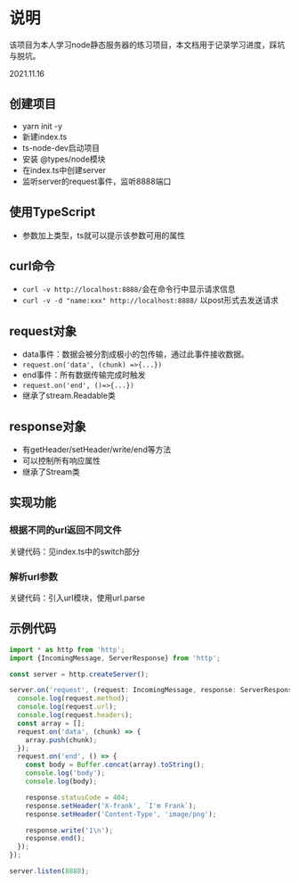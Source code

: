 # 说明

该项目为本人学习node静态服务器的练习项目，本文档用于记录学习进度，踩坑与脱坑。

2021.11.16

## 创建项目

+ yarn init -y
+ 新建index.ts
+ ts-node-dev启动项目
+ 安装 @types/node模块
+ 在index.ts中创建server
+ 监听server的request事件，监听8888端口

## 使用TypeScript

+ 参数加上类型，ts就可以提示该参数可用的属性
  
## curl命令

+ `curl -v http://localhost:8888/`会在命令行中显示请求信息
+ `curl -v -d "name:xxx" http://localhost:8888/` 以post形式去发送请求

## request对象

+ data事件：数据会被分割成极小的包传输，通过此事件接收数据。
+ `request.on('data', (chunk) =>{...})`
+ end事件：所有数据传输完成时触发
+ `request.on('end', ()=>{...})`
+ 继承了stream.Readable类

## response对象

+ 有getHeader/setHeader/write/end等方法
+ 可以控制所有响应属性
+ 继承了Stream类

## 实现功能

### 根据不同的url返回不同文件

关键代码：见index.ts中的switch部分

### 解析url参数

关键代码：引入url模块，使用url.parse

## 示例代码

``` javascript
import * as http from 'http';
import {IncomingMessage, ServerResponse} from 'http';

const server = http.createServer();

server.on('request', (request: IncomingMessage, response: ServerResponse) => {
  console.log(request.method);
  console.log(request.url);
  console.log(request.headers);
  const array = [];
  request.on('data', (chunk) => {
    array.push(chunk);
  });
  request.on('end', () => {
    const body = Buffer.concat(array).toString();
    console.log('body');
    console.log(body);

    response.statusCode = 404;
    response.setHeader('X-frank', `I'm Frank`);
    response.setHeader('Content-Type', 'image/png');

    response.write('1\n');
    response.end();
  });
});

server.listen(8888);
```
